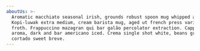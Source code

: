 ```yaml
---
aboutUs: >-
  Aromatic macchiato seasonal irish, grounds robust spoon mug whipped acerbic.
  Kopi-luwak extra medium, cream barista mug, aged ut french press variety
  froth. Frappuccino mazagran qui bar galão percolator extraction. Cappuccino,
  aroma, dark and bar americano iced. Crema single shot white, beans grinder
  cortado sweet breve.
---
```


